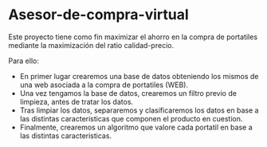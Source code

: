 # Asesor-de-compra-virtual

Este proyecto tiene como fin maximizar el ahorro en la compra de portatiles mediante la maximización del ratio calidad-precio.

Para ello:
- En primer lugar crearemos una base de datos obteniendo los mismos de una web asociada a la compra de portatiles (WEB). 
- Una vez tengamos la base de datos, crearemos un filtro previo de limpieza, antes de tratar los datos. 
- Tras limpiar los datos, separaremos y clasificaremos los datos en base a las distintas características que componen el producto en cuestion. 
- Finalmente, crearemos un algoritmo que valore cada portatil en base a las distintas caracteristicas.

